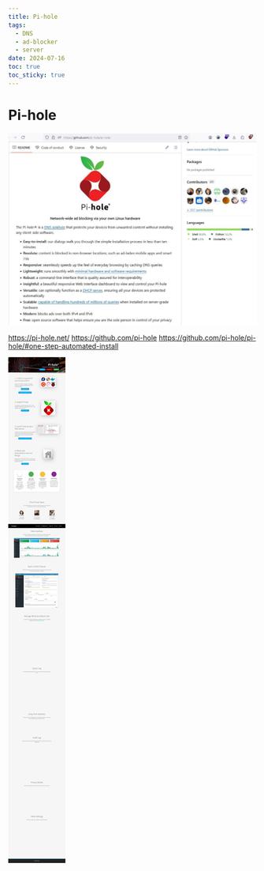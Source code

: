 ```yaml
---
title: Pi-hole
tags:
  - DNS
  - ad-blocker
  - server
date: 2024-07-16
toc: true
toc_sticky: true
---
```


# Pi-hole 

![](../_asset/2024-07-16_image_1.jpg)

https://pi-hole.net/
https://github.com/pi-hole
https://github.com/pi-hole/pi-hole/#one-step-automated-install

![](../_asset/2024-07-16_image_2.jpg)